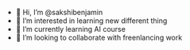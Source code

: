 - 👋 Hi, I’m @sakshibenjamin
- 👀 I’m interested in learning new different thing
- 🌱 I’m currently learning AI course
- 💞️ I’m looking to collaborate with freenlancing work
  

<!---
sakshibenjamin/sakshibenjamin is a ✨ special ✨ repository because its `README.md` (this file) appears on your GitHub profile.
You can click the Preview link to take a look at your changes.
--->
